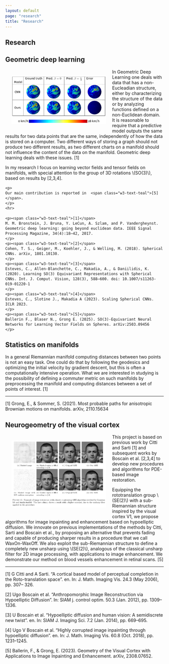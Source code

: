 ```yaml
---
layout: default
page: "research"
title: "Research"
---
```


<h2 class="w3-text-grey w3-padding-16 w3-center"><i class="fa fa-flask fa-fw w3-margin-right w3-xxlarge w3-text-teal"></i>Research</h2>
<div class="w3-container w3-white w3-margin-bottom">
  <div class="w3-container">
  </div>
</div>

<div class="w3-container w3-card w3-white w3-margin-bottom">
  <div class="w3-container">
    <h2 class="w3-text-grey">Geometric deep learning</h2>
    <img src="/assets/images/research/scnn_screenshot.png" alt="Result of an equivariant NN compared to a CNN." style="float:left;width:30%; min-width: 300px;padding: 20px;">
    <p>
    In Geometric Deep Learning one deals with data that has a non-Eucleadian structure, either by characterizing the structure of the data or by analyzing functions defined on a non-Euclidean domain. It is reasonable to require that a predictive model outputs the same results for two data points that are the same, independently of how the data is stored on a computer. Two different ways of storing a graph should not produce two different results, as two different charts on a manifold should not influence the content of the data on the manifold. Geometric deep learning deals with these issues. <span class="w3-text-teal">[1]</span>
    </p>
    <p>
    In my research I focus on learning vector fields and tensor fields on manifolds, with special attention to the group of 3D rotations \(SO(3)\), based on results by <span class="w3-text-teal">[2,3,4]</span>.
    </p>

    <p>
    Our main contribution is reported in  <span class="w3-text-teal">[5]</span>.
    </p>
    <hr>

    <p><span class="w3-text-teal">[1]</span>
    M. M. Bronstein, J. Bruna, Y. LeCun, A. Szlam, and P. Vandergheynst. Geometric deep learning: going beyond euclidean data. IEEE Signal Processing Magazine, 34(4):18–42, 2017.
    </p>
    <p><span class="w3-text-teal">[2]</span>
    Cohen, T. S., Geiger, M., Koehler, J., & Welling, M. (2018). Spherical CNNs. arXiv, 1801.10130.
    </p>
    <p><span class="w3-text-teal">[3]</span>
    Esteves, C., Allen-Blanchette, C., Makadia, A., & Daniilidis, K. (2020). Learning SO(3) Equivariant Representations with Spherical CNNs. Int. J. Comput. Vision, 128(3), 588–600. doi: 10.1007/s11263-019-01220-1
    </p>
    <p><span class="w3-text-teal">[4]</span>
    Esteves, C., Slotine J., Makadia A (2023). Scaling Spherical CNNs. ICLR 2023.
    </p>
    <p><span class="w3-text-teal">[5]</span>
    Ballerin F., Blaser N., Grong E. (2025). SO(3)-Equivariant Neural Networks for Learning Vector Fields on Spheres. arXiv:2503.09456
    </p>
  </div>
</div>

<div class="w3-container w3-card w3-white w3-margin-bottom">
  <div class="w3-container">
    <h2 class="w3-text-grey">Statistics on manifolds</h2>
    <p>In a general Riemannian manifold computing distances between two points is not an easy task. One could do that by following the geodesics and optimizing the initial velocity by gradient descent,
        but this is often a computationally intensive operation. What we are interested in studying is the possibility of defining a commuter metric on such manifolds by preprocessing the manifold and 
        computing distances between a set of points of interest. <span class="w3-text-teal">[1]</span>
    </p>
    <hr>
    <p><span class="w3-text-teal">[1]</span> Grong, E., & Sommer, S. (2021). Most probable paths for anisotropic Brownian motions on manifolds. arXiv, 2110.15634</p>
  </div>
</div>

<div class="w3-container w3-card w3-white w3-margin-bottom">
  <div class="w3-container">
    <h2 class="w3-text-grey">Neurogeometry of the visual cortex</h2>
    <img src="/assets/images/research/trym_screenshot.png" alt="Image restoration example" style="float:left;width:30%; min-width: 300px;padding: 20px;">
    <p> This project is based on previous work by Citti and Sarti <span class="w3-text-teal">[1]</span> and subsequent works by
  Boscain et al. <span class="w3-text-teal">[2,3,4]</span> to develop new procedures and algorithms for PDE-based image restoration.</p>
  <p>Equipping the rototranslation group \(SE(2)\) with a sub-Riemannian structure inspired by the visual cortex V1, 
    we propose algorithms for image inpainting and enhancement based on hypoelliptic diffusion. 
    We innovate on previous implementations of the methods by Citti, Sarti and Boscain et al., 
    by proposing an alternative that prevents fading and capable of producing sharper results in a procedure that we call WaxOn-WaxOff. 
    We also exploit the sub-Riemannian structure to define a completely new unsharp using \(SE(2)\), analogous of the classical unsharp filter for 2D image processing, 
    with applications to image enhancement. We demonstrate our method on blood vessels enhancement in retinal scans. <span class="w3-text-teal">[5]</span></p>
<hr>
    <p><span class="w3-text-teal">[1]</span> G Citti and A Sarti. “A cortical based model of perceptual completion in the
    Roto-translation space”. en. In: J. Math. Imaging Vis. 24.3 (May 2006), pp. 307–
    326.</p>
    <p><span class="w3-text-teal">[2]</span> Ugo Boscain et al. “Anthropomorphic Image Reconstruction via Hypoelliptic
      Diffusion”. In: SIAM j. control optim. 50.3 (Jan. 2012), pp. 1309–1336.</p>
    <p><span class="w3-text-teal">[3]</span> U Boscain et al. “Hypoelliptic diffusion and human vision: A semidiscrete new
      twist”. en. In: SIAM J. Imaging Sci. 7.2 (Jan. 2014), pp. 669–695.</p>
    <p><span class="w3-text-teal">[4]</span> Ugo V Boscain et al. “Highly corrupted image inpainting through hypoelliptic
      diffusion”. en. In: J. Math. Imaging Vis. 60.8 (Oct. 2018), pp. 1231–1245.</p>
    <p><span class="w3-text-teal">[5]</span> Ballerin, F., & Grong, E. (2023). Geometry of the Visual Cortex with Applications to Image Inpainting and Enhancement. arXiv, 2308.07652.</p>
  </div>
</div>

  
  <div style="padding-top:16px;"></div>
